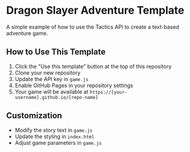 # Dragon Slayer Adventure Template

A simple example of how to use the Tactics API to create a text-based adventure game.

## How to Use This Template

1. Click the "Use this template" button at the top of this repository
2. Clone your new repository
3. Update the API key in `game.js`
4. Enable GitHub Pages in your repository settings
5. Your game will be available at `https://[your-username].github.io/[repo-name]`

## Customization

- Modify the story text in `game.js`
- Update the styling in `index.html`
- Adjust game parameters in `game.js`